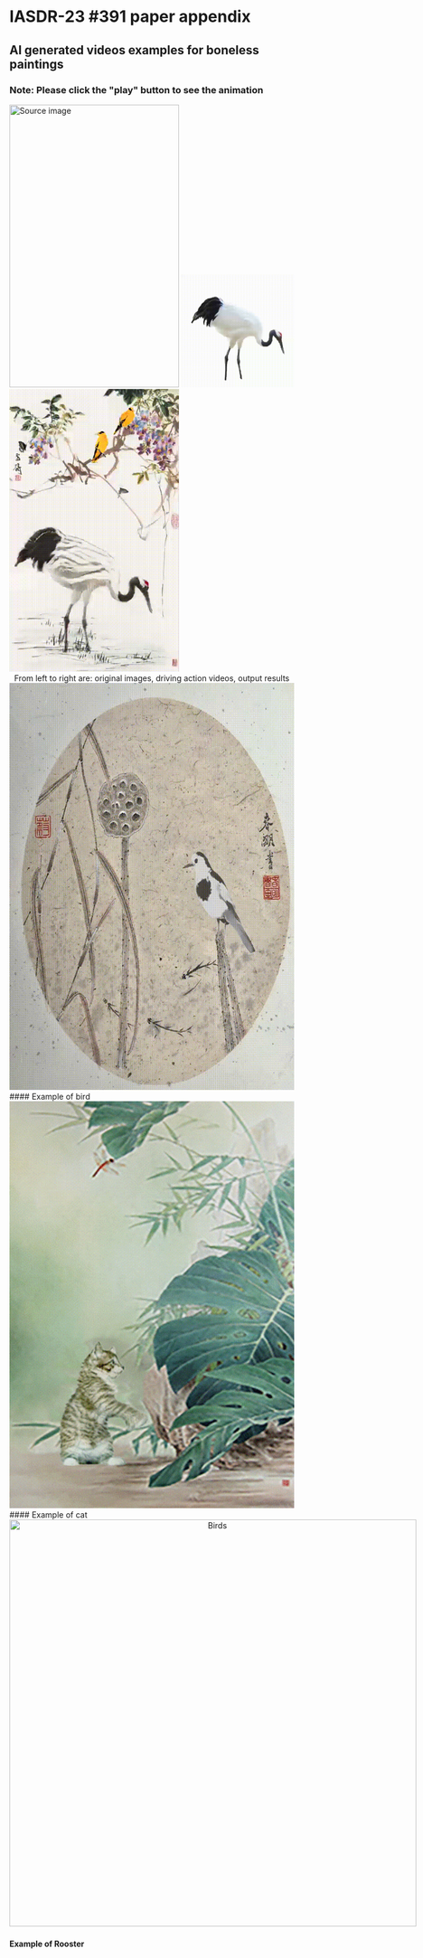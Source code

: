 # IASDR-23 #391 paper appendix

## AI generated videos examples for boneless paintings

### Note: Please click the "play" button to see the animation


<span style="display:inline-block;">
    <img src="/img/f27ca2560ed8abd1eb16e8317e9cefc.png" width="300" height="500" title="Source image"/>
    <img src="/img/crane1.gif" width="200" height="200" title="Action video"/>
    <img src="/img/cbb.gif" width="300" height="500" title="Output results"/>
</span>


<center> From left to right are: original images, driving action videos, output results</center>

<span style="display:inline-block;text-align:center;">
    <img src="/img/bird.gif" width="720" height="720" title="Birds"/>
</span>
#### Example of bird
<span style="display:inline-block;text-align:center;">
    <img src="/img/图片3.gif" width="720" height="720" title="Birds"/>
</span>
#### Example of cat

<span style="display:inline-block;text-align:center;">
    <img src="/img/ggb.gif" width="720" height="720" title="Birds"/>
</span>

#### Example of Rooster
